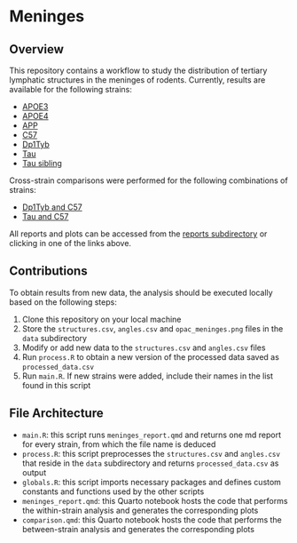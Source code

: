 # Meninges

## Overview

This repository contains a workflow to study the distribution of tertiary lymphatic structures in
the meninges of rodents. Currently, results are available for the following strains:

- [APOE3](https://github.com/The-Okun-Lab/meninges/blob/master/reports/APOE3.md)
- [APOE4](https://github.com/The-Okun-Lab/meninges/blob/master/reports/APOE4.md)
- [APP](https://github.com/The-Okun-Lab/meninges/blob/master/reports/APP.md)
- [C57](https://github.com/RiboRings/meninges/blob/master/reports/C57.md)
- [Dp1Tyb](https://github.com/The-Okun-Lab/meninges/blob/master/reports/Dp1Tyb.md)
- [Tau](https://github.com/The-Okun-Lab/meninges/blob/master/reports/Tau.md)
- [Tau sibling](https://github.com/The-Okun-Lab/meninges/blob/master/reports/Tau_sibling.md)

Cross-strain comparisons were performed for the following combinations of strains:

- [Dp1Tyb and C57](https://github.com/The-Okun-Lab/meninges/blob/master/reports/Dp1Tyb_C57.md)
- [Tau and C57](https://github.com/The-Okun-Lab/meninges/blob/master/reports/Tau_C57.md)

All reports and plots can be accessed from the
[reports subdirectory](https://github.com/The-Okun-Lab/meninges/tree/master/reports) or clicking
in one of the links above.

## Contributions

To obtain results from new data, the analysis should be executed locally based
on the following steps:

1. Clone this repository on your local machine
2. Store the `structures.csv`, `angles.csv` and `opac_meninges.png` files in
   the `data` subdirectory
3. Modify or add new data to the `structures.csv` and `angles.csv` files
4. Run `process.R` to obtain a new version of the processed data saved as
   `processed_data.csv`
5. Run `main.R`. If new strains were added, include their names in the list
   found in this script

## File Architecture

- `main.R`: this script runs `meninges_report.qmd` and returns one md report
  for every strain, from which the file name is deduced
- `process.R`: this script preprocesses the `structures.csv` and `angles.csv`
  that reside in the `data` subdirectory and returns `processed_data.csv` as
  output
- `globals.R`: this script imports necessary packages and defines custom
  constants and functions used by the other scripts
- `meninges_report.qmd`: this Quarto notebook hosts the code that performs
  the within-strain analysis and generates the corresponding plots
- `comparison.qmd`: this Quarto notebook hosts the code that performs the
  between-strain analysis and generates the corresponding plots
